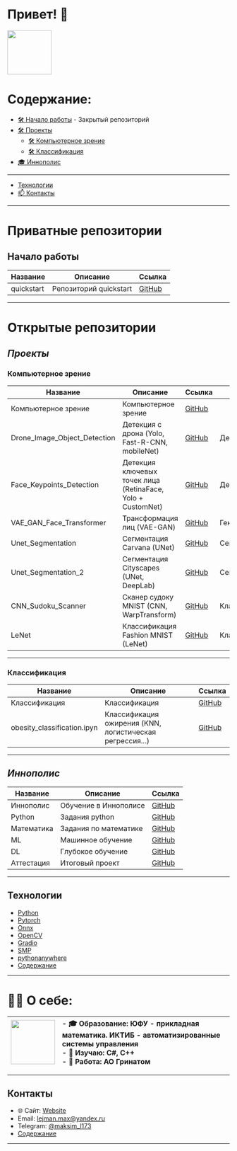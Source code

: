 <!--
**MALeyman/MALeyman** is a ✨ _special_ ✨ repository because its `README.md` (this file) appears on your GitHub profile.

Here are some ideas to get you started:

- 🔭 I’m currently working on ...
- 🌱 I’m currently learning ...
- 👯 I’m looking to collaborate on ...
- 🤔 I’m looking for help with ...
- 💬 Ask me about ...
- 📫 How to reach me: ...
- 😄 Pronouns: ...
- ⚡ Fun fact: ...
| Эмодзи | Назначение                         | Пример использования                     |
| ------ | ---------------------------------- | ---------------------------------------- |
| 👋     | Приветствие                        | `# Привет, я Максим 👋`                  |
| 🌱     | Что изучаю сейчас                  | `🌱 Сейчас изучаю: React, TypeScript`    |
| 🔭     | Над чем работаю                    | `🔭 Сейчас работаю над pet-проектом`     |
| 💼     | Работа / компания                  | `💼 Работаю в @Yandex`                   |
| 🎓     | Образование                        | `🎓 Студент СПбГУ, факультет математики` |
| 📫     | Контакты                           | `📫 Как связаться: maksim@mail.com`      |
| ⚡      | Интересный факт / суперспособность | `⚡ Быстро учусь и люблю рефакторинг`     |
| 🛠️    | Стек / инструменты                 | `🛠️ Стек: React, Node.js, PostgreSQL`   |
| 📊     | Статистика GitHub                  | `📊 Моя статистика:`                     |
| 🧠     | Области интересов                  | `🧠 Интересы: ML, нейросети, UI/UX`      |
| 📍     | Геолокация                         | `📍 Санкт-Петербург, Россия`             |
| ✨      | Дополнительно / хайлайты           | `✨ Победитель хакатона VK Mini Apps`     |
| 🚀     | Запуск проекта / достижения        | `🚀 Запустил свой первый Telegram-бот`   |
| 🔗     | Ссылки                             | `🔗 [LinkedIn](...) [Telegram](...)`     |
-->

# Привет! 👋  

<img src="https://media.giphy.com/media/M9gbBd9nbDrOTu1Mqx/giphy.gif" width="100"/>


# Содержание:
- [🛠️ Начало работы](#начало-работы)  - Закрытый репозиторий
- [🛠️ Проекты](#проекты)
  - [🛠️ Компьютерное зрение](#Компьютерное-зрение)
  - [🛠️ Классификация](#Классификация)
- [🎓 Иннополис](#иннополис)
----
- [Технологии](#Технологии)
- [📫 Контакты](#Контакты)

----------------------

# **Приватные репозитории**

## Начало работы

| Название                   | Описание                       | Ссылка                           |
|----------------------------|--------------------------------|----------------------------------------------|
| quickstart                 |Репозиторий quickstart          | [GitHub](https://github.com/MALeyman/dev-quickstart/tree/main) |

---------------------------------------------------------

# Открытые репозитории

## ___Проекты___

### Компьютерное зрение

| Название                   | Описание                       | Ссылка                                       |     Тип                           |
|----------------------------|--------------------------------|----------------------------------------------|-----------------------------------|
| Компьютерное зрение        |Компьютерное зрение             | [GitHub](https://github.com/MALeyman/projects/tree/main/ML/CV)  |                 |
| Drone_Image_Object_Detection |Детекция с дрона (Yolo, Fast-R-CNN, mobileNet)     | [GitHub](https://github.com/MALeyman/projects/tree/main/ML/CV/Drone_Image_Object_Detection)  | Детекция |
| Face_Keypoints_Detection     |Детекция ключевых точек лица (RetinaFace, Yolo + CustomNet) | [GitHub](https://github.com/MALeyman/projects/tree/main/ML/CV/Face_Keypoints_Detection)  | Детекция  |
| VAE_GAN_Face_Transformer     |Трансформация лиц (VAE-GAN)     | [GitHub](https://github.com/MALeyman/projects/blob/main/ML/CV/VAE_GAN_Face_Transformer/vae_gan.ipynb)  | Генерация  |
| Unet_Segmentation           |Сегментация Carvana (UNet)           | [GitHub](https://github.com/MALeyman/projects/blob/main/ML/CV/Unet_Segmentation/unet_segmentation.ipynb)  | Сегментация |
| Unet_Segmentation_2         |Сегментация Cityscapes  (UNet, DeepLab)           | [GitHub](https://github.com/MALeyman/projects/tree/main/ML/CV/Unet_Segmentation_2)  | Сегментация |
| CNN_Sudoku_Scanner        |Сканер судоку MNIST (CNN, WarpTransform)      | [GitHub](https://github.com/MALeyman/projects/blob/main/ML/CV/CNN_Sudoku_Scanner/sudoku_scanner.ipynb)  | Классификация |
| LeNet        | Классификация Fashion MNIST (LeNet)      | [GitHub](https://github.com/MALeyman/projects/blob/main/ML/CV/LeNet/LeNet.ipynb)  | Классификация |
------------------------

### Классификация 

| Название                   | Описание                       | Ссылка                           |
|----------------------------|--------------------------------|----------------------------------------------|
| Классификация       |Классификация             | [GitHub](https://github.com/MALeyman/projects/tree/main/ML/Classification)  | 
| obesity_classification.ipyn    | Классификация ожирения (KNN, логистическая регрессия...)  | [GitHub](https://github.com/MALeyman/projects/blob/main/ML/Classification/obesity_classification/obesity_classification.ipynb)  |





--------------------------------

## ___Иннополис___

| Название                   | Описание                       | Ссылка                           |
|----------------------------|--------------------------------|----------------------------------------------|
| Иннополис                  |Обучение в Иннополисе           | [GitHub](https://github.com/MALeyman/MAKSIM/tree/main)  |
| Python                     |Задания python                  | [GitHub](https://github.com/MALeyman/MAKSIM/tree/main/Python)  |
| Математика                 |Задания по математике           | [GitHub](https://github.com/MALeyman/MAKSIM/tree/main/Mathematics)  |
| ML                         |Машинное обучение               | [GitHub](https://github.com/MALeyman/MAKSIM/tree/main/ML)  |
| DL                         |Глубокое обучение               | [GitHub](https://github.com/MALeyman/MAKSIM/tree/main/DL)  |
| Аттестация                 |Итоговый проект                 | [GitHub](https://github.com/MALeyman/MAKSIM/tree/main/Attestation)  |



------------------------  

## Технологии  
- [Python](https://www.python.org/)  
- [Pytorch](https://pytorch.org/)
- [Onnx](https://onnx.ai/)
- [OpenCV](https://opencv.org/)
- [Gradio](https://www.gradio.app/)  
- [SMP](https://smp.readthedocs.io/en/latest/models.html)
- [pythonanywhere](https://www.pythonanywhere.com/)
- [Содержание](#Содержание) 

-------------------------


# 👨‍💻 О себе:   


| <img src="https://media.giphy.com/media/M9gbBd9nbDrOTu1Mqx/giphy.gif" width="100"/> |  - 🎓 Образование: ЮФУ - прикладная математика. ИКТИБ - автоматизированные системы управления<br>- 🌱 Изучаю: C#, C++<br>- 💼 Работа: АО Гринатом |
|:---|:---|



-------------------
## Контакты
- 🌐 Сайт: [Website](https://leimansite.pythonanywhere.com/)  
- Email: lejman.max@yandex.ru  
- Telegram: [@maksim_l173](https://t.me/maksim_l173)  
- [Содержание](#Содержание)

-----------------------------
